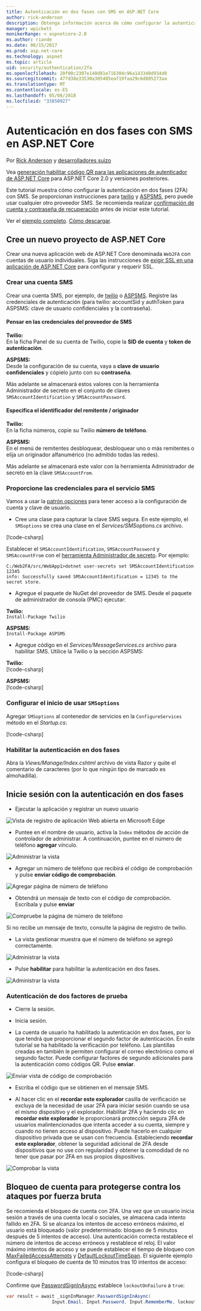```yaml
---
title: Autenticación en dos fases con SMS en ASP.NET Core
author: rick-anderson
description: Obtenga información acerca de cómo configurar la autenticación en dos fases (2FA) con una aplicación de ASP.NET Core.
manager: wpickett
monikerRange: < aspnetcore-2.0
ms.author: riande
ms.date: 08/15/2017
ms.prod: asp.net-core
ms.technology: aspnet
ms.topic: article
uid: security/authentication/2fa
ms.openlocfilehash: 20f00c2307e140d81e716304c96a143340d934d0
ms.sourcegitcommit: 477d38e33530a305405eaf19faa29c6d805273aa
ms.translationtype: MT
ms.contentlocale: es-ES
ms.lasthandoff: 05/08/2018
ms.locfileid: "33850927"
---
```

# <a name="two-factor-authentication-with-sms-in-aspnet-core"></a>Autenticación en dos fases con SMS en ASP.NET Core

Por [Rick Anderson](https://twitter.com/RickAndMSFT) y [desarrolladores suizo](https://github.com/Swiss-Devs)

Vea [generación habilitar código QR para las aplicaciones de autenticador de ASP.NET Core](xref:security/authentication/identity-enable-qrcodes) para ASP.NET Core 2.0 y versiones posteriores.

Este tutorial muestra cómo configurar la autenticación en dos fases (2FA) con SMS. Se proporcionan instrucciones para [twilio](https://www.twilio.com/) y [ASPSMS](https://www.aspsms.com/asp.net/identity/core/testcredits/), pero puede usar cualquier otro proveedor SMS. Se recomienda realizar [confirmación de cuenta y contraseña de recuperación](xref:security/authentication/accconfirm) antes de iniciar este tutorial.

Ver el [ejemplo completo](https://github.com/aspnet/Docs/tree/master/aspnetcore/security/authentication/2fa/sample/Web2FA). [Cómo descargar](xref:tutorials/index#how-to-download-a-sample).

## <a name="create-a-new-aspnet-core-project"></a>Cree un nuevo proyecto de ASP.NET Core

Crear una nueva aplicación web de ASP.NET Core denominada `Web2FA` con cuentas de usuario individuales. Siga las instrucciones de [exigir SSL en una aplicación de ASP.NET Core](xref:security/enforcing-ssl) para configurar y requerir SSL.

### <a name="create-an-sms-account"></a>Crear una cuenta SMS

Crear una cuenta SMS, por ejemplo, de [twilio](https://www.twilio.com/) o [ASPSMS](https://www.aspsms.com/asp.net/identity/core/testcredits/). Registre las credenciales de autenticación (para twilio: accountSid y authToken para ASPSMS: clave de usuario confidenciales y la contraseña).

#### <a name="figuring-out-sms-provider-credentials"></a>Pensar en las credenciales del proveedor de SMS

**Twilio:**  
En la ficha Panel de su cuenta de Twilio, copie la **SID de cuenta** y **token de autenticación**.

**ASPSMS:**  
Desde la configuración de su cuenta, vaya a **clave de usuario confidenciales** y cópielo junto con su **contraseña**.

Más adelante se almacenará estos valores con la herramienta Administrador de secreto en el conjunto de claves `SMSAccountIdentification` y `SMSAccountPassword`.

#### <a name="specifying-senderid--originator"></a>Especifica el identificador del remitente / originador

**Twilio:**  
En la ficha números, copie su Twilio **número de teléfono**. 

**ASPSMS:**  
En el menú de remitentes desbloquear, desbloquear uno o más remitentes o elija un originador alfanumérico (no admitido todas las redes). 

Más adelante se almacenará este valor con la herramienta Administrador de secreto en la clave `SMSAccountFrom`.


### <a name="provide-credentials-for-the-sms-service"></a>Proporcione las credenciales para el servicio SMS

Vamos a usar la [patrón opciones](xref:fundamentals/configuration/options) para tener acceso a la configuración de cuenta y clave de usuario. 

   * Cree una clase para capturar la clave SMS segura. En este ejemplo, el `SMSoptions` se crea una clase en el *Services/SMSoptions.cs* archivo.

[!code-csharp[](2fa/sample/Web2FA/Services/SMSoptions.cs)]

Establecer el `SMSAccountIdentification`, `SMSAccountPassword` y `SMSAccountFrom` con el [herramienta Administrador de secreto](xref:security/app-secrets). Por ejemplo:

```none
C:/Web2FA/src/WebApp1>dotnet user-secrets set SMSAccountIdentification 12345
info: Successfully saved SMSAccountIdentification = 12345 to the secret store.
```
* Agregue el paquete de NuGet del proveedor de SMS. Desde el paquete de administrador de consola (PMC) ejecutar:

**Twilio:**  
`Install-Package Twilio`

**ASPSMS:**  
`Install-Package ASPSMS`


* Agregue código en el *Services/MessageServices.cs* archivo para habilitar SMS. Utilice la Twilio o la sección ASPSMS:


**Twilio:**  
[!code-csharp[](2fa/sample/Web2FA/Services/MessageServices_twilio.cs)]

**ASPSMS:**  
[!code-csharp[](2fa/sample/Web2FA/Services/MessageServices_ASPSMS.cs)]

### <a name="configure-startup-to-use-smsoptions"></a>Configurar el inicio de usar `SMSoptions`

Agregar `SMSoptions` al contenedor de servicios en la `ConfigureServices` método en el *Startup.cs*:

[!code-csharp[](2fa/sample/Web2FA/Startup.cs?name=snippet1&highlight=4)]

### <a name="enable-two-factor-authentication"></a>Habilitar la autenticación en dos fases

Abra la *Views/Manage/Index.cshtml* archivo de vista Razor y quite el comentario de caracteres (por lo que ningún tipo de marcado es almohadilla).

## <a name="log-in-with-two-factor-authentication"></a>Inicie sesión con la autenticación en dos fases

* Ejecutar la aplicación y registrar un nuevo usuario

![Vista de registro de aplicación Web abierta en Microsoft Edge](2fa/_static/login2fa1.png)

* Puntee en el nombre de usuario, activa la `Index` métodos de acción de controlador de administrar. A continuación, puntee en el número de teléfono **agregar** vínculo.

![Administrar la vista](2fa/_static/login2fa2.png)

* Agregar un número de teléfono que recibirá el código de comprobación y pulse **enviar código de comprobación**.

![Agregar página de número de teléfono](2fa/_static/login2fa3.png)

* Obtendrá un mensaje de texto con el código de comprobación. Escríbala y pulse **enviar**

![Compruebe la página de número de teléfono](2fa/_static/login2fa4.png)

Si no recibe un mensaje de texto, consulte la página de registro de twilio.

* La vista gestionar muestra que el número de teléfono se agregó correctamente.

![Administrar la vista](2fa/_static/login2fa5.png)

* Pulse **habilitar** para habilitar la autenticación en dos fases.

![Administrar la vista](2fa/_static/login2fa6.png)

### <a name="test-two-factor-authentication"></a>Autenticación de dos factores de prueba

* Cierre la sesión.

* Inicia sesión.

* La cuenta de usuario ha habilitado la autenticación en dos fases, por lo que tendrá que proporcionar el segundo factor de autenticación. En este tutorial se ha habilitado la verificación por teléfono. Las plantillas creadas en también le permiten configurar el correo electrónico como el segundo factor. Puede configurar factores de segundo adicionales para la autenticación como códigos QR. Pulse **enviar**.

![Enviar vista de código de comprobación](2fa/_static/login2fa7.png)

* Escriba el código que se obtienen en el mensaje SMS.

* Al hacer clic en el **recordar este explorador** casilla de verificación se excluya de la necesidad de usar 2FA para iniciar sesión cuando se usa el mismo dispositivo y el explorador. Habilitar 2FA y haciendo clic en **recordar este explorador** le proporcionará protección segura 2FA de usuarios malintencionados que intenta acceder a su cuenta, siempre y cuando no tienen acceso al dispositivo. Puede hacerlo en cualquier dispositivo privada que se usan con frecuencia. Estableciendo **recordar este explorador**, obtener la seguridad adicional de 2FA desde dispositivos que no use con regularidad y obtener la comodidad de no tener que pasar por 2FA en sus propios dispositivos.

![Comprobar la vista](2fa/_static/login2fa8.png)

## <a name="account-lockout-for-protecting-against-brute-force-attacks"></a>Bloqueo de cuenta para protegerse contra los ataques por fuerza bruta

Se recomienda el bloqueo de cuenta con 2FA. Una vez que un usuario inicia sesión a través de una cuenta local o sociales, se almacena cada intento fallido en 2FA. Si se alcanza los intentos de acceso erróneos máximo, el usuario está bloqueado (valor predeterminado: bloqueo de 5 minutos después de 5 intentos de acceso). Una autenticación correcta restablece el número de intentos de acceso erróneos y restablece el reloj. El valor máximo intentos de acceso y se puede establecer el tiempo de bloqueo con [MaxFailedAccessAttempts](/dotnet/api/microsoft.aspnetcore.identity.lockoutoptions.maxfailedaccessattempts) y [DefaultLockoutTimeSpan](/dotnet/api/microsoft.aspnetcore.identity.lockoutoptions.defaultlockouttimespan). El siguiente ejemplo configura el bloqueo de cuenta de 10 minutos tras 10 intentos de acceso:

[!code-csharp[](2fa/sample/Web2FA/Startup.cs?name=snippet2&highlight=13-17)]

Confirme que [PasswordSignInAsync](/dotnet/api/microsoft.aspnetcore.identity.signinmanager-1.passwordsigninasync) establece `lockoutOnFailure` a `true`:

```csharp
var result = await _signInManager.PasswordSignInAsync(
                 Input.Email, Input.Password, Input.RememberMe, lockoutOnFailure: true);
```
